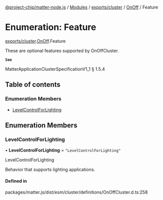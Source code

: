 [@project-chip/matter-node.js](../README.md) / [Modules](../modules.md) / [exports/cluster](../modules/exports_cluster.md) / [OnOff](../modules/exports_cluster.OnOff.md) / Feature

# Enumeration: Feature

[exports/cluster](../modules/exports_cluster.md).[OnOff](../modules/exports_cluster.OnOff.md).Feature

These are optional features supported by OnOffCluster.

**`See`**

MatterApplicationClusterSpecificationV1_1 § 1.5.4

## Table of contents

### Enumeration Members

- [LevelControlForLighting](exports_cluster.OnOff.Feature.md#levelcontrolforlighting)

## Enumeration Members

### LevelControlForLighting

• **LevelControlForLighting** = ``"LevelControlForLighting"``

LevelControlForLighting

Behavior that supports lighting applications.

#### Defined in

packages/matter.js/dist/esm/cluster/definitions/OnOffCluster.d.ts:258
